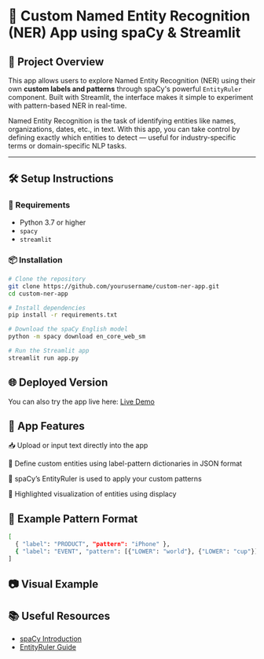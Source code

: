 # 🧠 Custom Named Entity Recognition (NER) App using spaCy & Streamlit

## 🚀 Project Overview

This app allows users to explore Named Entity Recognition (NER) using their own **custom labels and patterns** through spaCy's powerful `EntityRuler` component. Built with Streamlit, the interface makes it simple to experiment with pattern-based NER in real-time.

Named Entity Recognition is the task of identifying entities like names, organizations, dates, etc., in text. With this app, you can take control by defining exactly which entities to detect — useful for industry-specific terms or domain-specific NLP tasks.

---

## 🛠 Setup Instructions

### 🔧 Requirements

- Python 3.7 or higher
- `spacy`
- `streamlit`

### 📦 Installation

```bash
# Clone the repository
git clone https://github.com/yourusername/custom-ner-app.git
cd custom-ner-app

# Install dependencies
pip install -r requirements.txt

# Download the spaCy English model
python -m spacy download en_core_web_sm

# Run the Streamlit app
streamlit run app.py
```

## 🌐 Deployed Version
You can also try the app live here: [Live Demo]()

## 🎯 App Features
📥 Upload or input text directly into the app

🧩 Define custom entities using label-pattern dictionaries in JSON format

🧠 spaCy’s EntityRuler is used to apply your custom patterns

🎨 Highlighted visualization of entities using displacy

## 📝 Example Pattern Format
```bash
[
  { "label": "PRODUCT", "pattern": "iPhone" },
  { "label": "EVENT", "pattern": [{"LOWER": "world"}, {"LOWER": "cup"}] }
]
```
## 📷 Visual Example

## 📚 Useful Resources
- [spaCy Introduction](https://spacy.io/usage/spacy-101)
- [EntityRuler Guide](https://spacy.io/api/entityruler)
